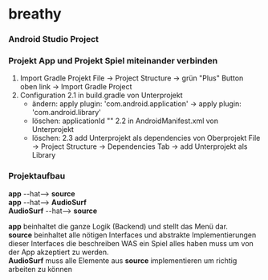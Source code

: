 
# breathy

### Android Studio Project

### Projekt App und Projekt Spiel miteinander verbinden
1. Import Gradle Projekt
  File -> Project Structure -> grün "Plus" Button oben link -> Import Gradle Project
2. Configuration
  2.1 in build.gradle von Unterprojekt 
	- ändern:  apply plugin: 'com.android.application' -> apply plugin: 'com.android.library'
	- löschen: applicationId "<package>"
  2.2 in AndroidManifest.xml von Unterprojekt
	- löschen: <category android:name="android.intent.category.LAUNCHER" />
  2.3 add Unterprojekt als dependencies von Oberprojekt
	File -> Project Structure -> Dependencies Tab -> add Unterprojekt als Library
  
### Projektaufbau

**app** --hat--> **source**<br>
**app** --hat--> **AudioSurf**<br>
**AudioSurf** --hat--> **source**<br>

**app** beinhaltet die ganze Logik (Backend) und stellt das Menü dar.<br>
**source** beinhaltet alle nötigen Interfaces und abstrakte Implementierungen dieser Interfaces die beschreiben WAS ein Spiel alles haben muss um von der App akzeptiert zu werden.<br>
**AudioSurf** muss alle Elemente aus **source** implementieren um richtig arbeiten zu können<br>
<br>
